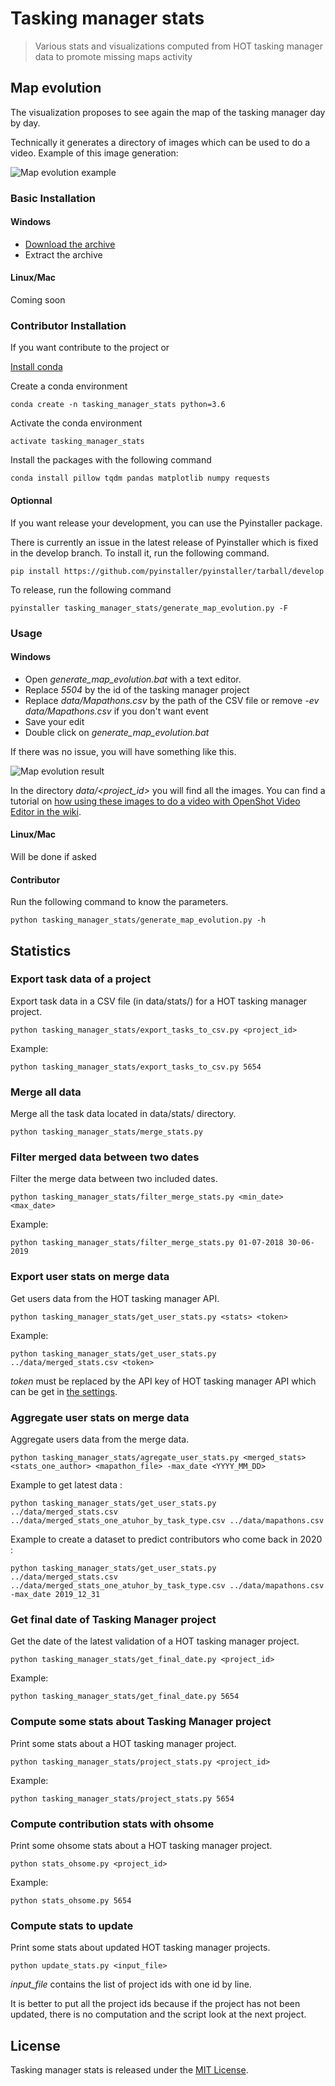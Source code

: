 # Tasking manager stats
> Various stats and visualizations computed from HOT tasking manager data to promote missing maps activity

## Map evolution

The visualization proposes to see again the map of the tasking manager day by day.

Technically it generates a directory of images which can be used to do a video.
Example of this image generation: 

![Map evolution example](Map_evolution.png)


### Basic Installation

#### Windows

- [Download the archive](https://drive.google.com/open?id=1EKbJn4NxjA8fYNR-NTT-KpiaSSJNiU0L)
- Extract the archive

#### Linux/Mac

Coming soon

### Contributor Installation

If you want contribute to the project or 

[Install conda](https://docs.conda.io/en/latest/miniconda.html)

Create a conda environment
````
conda create -n tasking_manager_stats python=3.6
````

Activate the conda environment
````
activate tasking_manager_stats
````

Install the packages with the following command
````
conda install pillow tqdm pandas matplotlib numpy requests
````

#### Optionnal

If you want release your development, you can use the Pyinstaller package.

There is currently an issue in the latest release of Pyinstaller
which is fixed in the develop branch. To install it, run the following command.

````
pip install https://github.com/pyinstaller/pyinstaller/tarball/develop 
````

To release, run the following command
````
pyinstaller tasking_manager_stats/generate_map_evolution.py -F
````


### Usage
#### Windows

* Open *generate_map_evolution.bat* with a text editor.
* Replace *5504* by the id of the tasking manager project
* Replace *data/Mapathons.csv* by the path of the CSV file
or remove *-ev data/Mapathons.csv* if you don't want event
* Save your edit
* Double click on *generate_map_evolution.bat*

If there was no issue, you will have something like this.

![Map evolution result](Map_evolution_result.png)

In the directory *data/<project_id>* you will find all the images.
You can find a tutorial on [how using these images to do a video with OpenShot Video Editor in the wiki](https://github.com/NicolasGrosjean/tasking_manager_stats/wiki/How-to-create-a-video-from-the-generated-images-with-OpenShot-Video-Editor).

#### Linux/Mac

Will be done if asked

#### Contributor

Run the following command to know the parameters.

````
python tasking_manager_stats/generate_map_evolution.py -h
````

## Statistics

### Export task data of a project
Export task data in a CSV file (in data/stats/) for a HOT tasking manager project.
```
python tasking_manager_stats/export_tasks_to_csv.py <project_id>
```

Example:
```
python tasking_manager_stats/export_tasks_to_csv.py 5654
```

### Merge all data
Merge all the task data located in data/stats/ directory.
```
python tasking_manager_stats/merge_stats.py
```

### Filter merged data between two dates
Filter the merge data between two included dates.
```
python tasking_manager_stats/filter_merge_stats.py <min_date> <max_date>
```

Example:
```
python tasking_manager_stats/filter_merge_stats.py 01-07-2018 30-06-2019
```

### Export user stats on merge data
Get users data from the HOT tasking manager API.
```
python tasking_manager_stats/get_user_stats.py <stats> <token>
```

Example:
```
python tasking_manager_stats/get_user_stats.py ../data/merged_stats.csv <token>
```

*token* must be replaced by the API key of HOT tasking manager API
which can be get in [the settings](https://tasks.hotosm.org/settings).

### Aggregate user stats on merge data
Aggregate users data from the merge data.
```
python tasking_manager_stats/agregate_user_stats.py <merged_stats> <stats_one_author> <mapathon_file> -max_date <YYYY_MM_DD>
```

Example to get latest data :
```
python tasking_manager_stats/get_user_stats.py ../data/merged_stats.csv ../data/merged_stats_one_atuhor_by_task_type.csv ../data/mapathons.csv
```

Example to create a dataset to predict contributors who come back in 2020 :
```
python tasking_manager_stats/get_user_stats.py ../data/merged_stats.csv ../data/merged_stats_one_atuhor_by_task_type.csv ../data/mapathons.csv -max_date 2019_12_31
```

### Get final date of Tasking Manager project
Get the date of the latest validation of a HOT tasking manager project.
```
python tasking_manager_stats/get_final_date.py <project_id>
```

Example:
```
python tasking_manager_stats/get_final_date.py 5654
```

### Compute some stats about Tasking Manager project
Print some stats about a HOT tasking manager project.
```
python tasking_manager_stats/project_stats.py <project_id>
```

Example:
```
python tasking_manager_stats/project_stats.py 5654
```

### Compute contribution stats with ohsome
Print some ohsome stats about a HOT tasking manager project.
```
python stats_ohsome.py <project_id>
```

Example:
```
python stats_ohsome.py 5654
```

### Compute stats to update
Print some stats about updated HOT tasking manager projects.
```
python update_stats.py <input_file>
```

*input_file* contains the list of project ids with one id by line.

It is better to put all the project ids because if the project has not been updated,
there is no computation and the script look at the next project.

## License

Tasking manager stats is released under the [MIT License](http://www.opensource.org/licenses/MIT).
